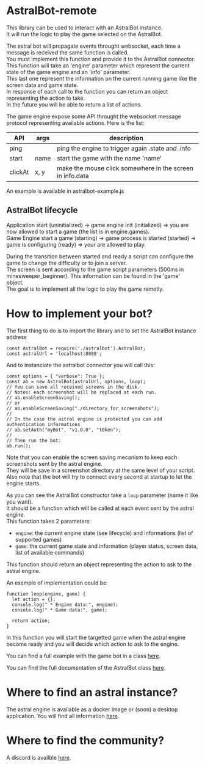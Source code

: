 # AstralBot-remote

This library can be used to interact with an AstralBot instance.  
It will run the logic to play the game selected on the AstralBot.

The astral bot will propagate events throught websocket, each time a message is received the same function is called.  
You must implement this function and provide it to the AstralBot connector.  
This function will take an 'engine' parameter which represent the current state of the game engine and an 'info' parameter.  
This last one represent the information on the current running game like the screen data and game state.  
In response of each call to the function you can return an object representing the action to take.  
In the future you will be able to return a list of actions.

The game engine expose some API throught the websocket message protocol representing available actions.
Here is the list:

|   API   | args |     description                                           |
|---------|------|-----------------------------------------------------------|
| ping    |      | ping the engine to trigger again .state and .info         |
| start   | name | start the game with the name 'name'                       |
| clickAt | x, y | make the mouse click somewhere in the screen in info.data |

An example is available in astralbot-example.js

AstralBot lifecycle
-------------------

Application start (uninitialized) -> game engine init (initialized) => you are now allowed to start a game (the list is in engine.games).  
Game Engine start a game (starting) -> game process is started (started) -> game is configuring (ready) => your are allowed to play.

During the transition between started and ready a script can configure the game to change the difficulty or to join a server.  
The screen is sent according to the game script parameters (500ms in minesweeper_beginner). This information can be found in the 'game' object.  
The goal is to implement all the logic to play the game remotly.

How to implement your bot?
=========================

The first thing to do is to import the library and to set the AstralBot instance address

```
const AstralBot = require('./astralbot').AstralBot;
const astralUrl = 'localhost:8080';
```

And to instanciate the astralbot connector you will call this:

```
const options = { "verbose": True };
const ab = new AstralBot(astralUrl, options, loop);
// You can save all received screens in the disk.
// Notes: each screenshot will be replaced at each run.
// ab.enableScreenSaving();
// or
// ab.enableScreenSaving("./directory_for_screenshots");
//
// In the case the astral engine is protected you can add authentication informations
// ab.setAuth("myBot", "v1.0.0", "t0ken");
//
// Then run the bot:
ab.run();
```

Note that you can enable the screen saving mecanism to keep each screenshots sent by the astral engine.  
They will be save in a screenshot directory at the same level of your script.  
Also note that the bot will try to connect every second at startup to let the engine starts.

As you can see the AstralBot constructor take a `loop` parameter (name it like you want).  
It should be a function which will be called at each event sent by the astral engine.  
This function takes 2 parameters:

* `engine`: the current engine state (see lifecycle) and informations (list of supported games)
* `game`: the current game state and information (player status, screen data, list of available commands)

This function should return an object representing the action to ask to the astral engine.

An exemple of implementation could be:

```
function loop(engine, game) {
  let action = {};
  console.log(" * Engine data:", engine);
  console.log(" * Game data:", game);

  return action;
}
```

In this function you will start the targetted game when the astral engine become ready and you will decide which action to ask to the engine.

You can find a full example with the game bot in a class [here](astralbot-example.js).

You can find the full documentation of the AstralBot class [here](doc/api.md).

Where to find an astral instance?
=================================

The astral engine is available as a docker image or (soon) a desktop application.
You will find all information [here](https://github.com/AstralBotAI/AstralBot-engine).

Where to find the community?
============================

A discord is availble [here](https://discord.gg/Xq33rrHFue).
